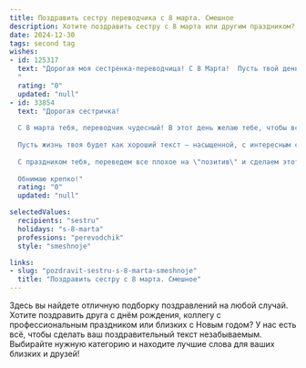 ```yaml
---
title: Поздравить сестру переводчика с 8 марта. Смешное
description: Хотите поздравить сестру с 8 марта или другим праздником? Наш ИИ создаст незабываемое поздравление, а вы обязательно выделитесь среди других.  
date: 2024-12-30
tags: second tag
wishes:
- id: 125317
  text: "Дорогая моя сестренка-переводчица! С 8 Марта!  Пусть твой день будет полон не только мимозы и комплиментов, но и удачных переводов, где ни один глагол не спрячется от твоего всевидящего ока, а каждое предложение будет стройным и красивым, как ты сама!  Желаю тебе море позитива и чтобы даже самый корявый текст поддался твоим магическим ручкам (и конечно же, переводу Google Translate ты не будешь пользоваться!).  С праздником!
  "
  rating: "0"
  updated: "null"
- id: 33854
  text: "Дорогая сестричка!
  
  С 8 марта тебя, переводчик чудесный! В этот день желаю тебе, чтобы все твои переводы были не только точными, но и веселыми! Пусть на работе к тебе приходят только самые смешные фразы, а клиенты шутят так, что даже гугл-переводчик не может не усмехнуться!
  
  Пусть жизнь твоя будет как хороший текст – насыщенной, с интересным сюжетом и щедрой на неожиданные повороты. Желаю, чтобы каждая фраза звучала как комплимент, а все предложения – только с положительной окраской!
  
  С праздником тебя, переведем все плохое на \"позитив\" и сделаем этот день неповторимым!
  
  Обнимаю крепко!"
  rating: "0"
  updated: "null"

selectedValues:
  recipients: "sestru"
  holidays: "s-8-marta"
  professions: "perevodchik"
  style: "smeshnoje"

links:
- slug: "pozdravit-sestru-s-8-marta-smeshnoje"
  title: "Поздравить сестру с 8 марта. Смешное"
---
```


Здесь вы найдете отличную подборку поздравлений на любой случай.
Хотите поздравить друга с днём рождения, коллегу с профессиональным праздником или близких с Новым годом? У нас есть всё, чтобы сделать ваш поздравительный текст незабываемым. Выбирайте нужную категорию и находите лучшие слова для ваших близких и друзей!
